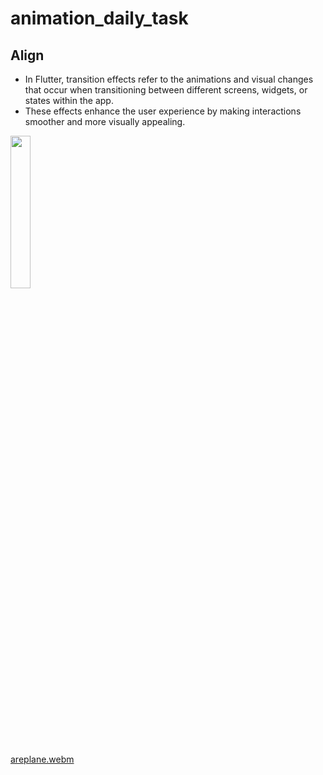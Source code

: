 # animation_daily_task

## Align

- In Flutter, transition effects refer to the animations and visual changes that occur when transitioning between different screens, widgets, or states within the app.
- These effects enhance the user experience by making interactions smoother and more visually appealing.

<p>
  <img src = "https://github.com/user-attachments/assets/0ea1fa24-7fe9-48bd-bda8-7c593533e877" height = 25% width =25%>
</p>

[areplane.webm](https://github.com/user-attachments/assets/9a28c58f-1bd1-4029-a8b7-d93f3fecd81a)

